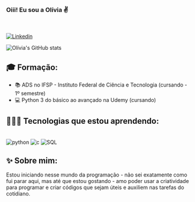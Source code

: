 
### Oiii! Eu sou a Olívia ✌️

<br/>

[![Linkedin](https://img.shields.io/badge/LinkedIn-0077B5?style=for-the-badge&logo=linkedin&logoColor=white)](https://www.linkedin.com/in/ol%C3%ADvia-helena-2026912a5/)

![Olívia's GitHub stats](https://github-readme-stats.vercel.app/api?username=OliviaHelena10&show_icons=true&theme=synthwave)

## 🎓 Formação:

* 📚 ADS no IFSP - Instituto Federal de Ciência e Tecnologia (cursando - 1º semestre)
* 💻 Python 3 do básico ao avançado  na Udemy (cursando)

## 👩🏻‍💻 Tecnologias que estou aprendendo:
<div style="display: inline_block"><br/>
  <img align="center" alt="python" src="https://img.shields.io/badge/Python-3776AB?style=for-the-badge&logo=python&logoColor=white">
  <img align="center" alt="c" src="https://img.shields.io/badge/C-00599C?style=for-the-badge&logo=c&logoColor=white" />
  <img align="center" alt="SQL" src="https://img.shields.io/badge/MySQL-005C84?style=for-the-badge&logo=mysql&logoColor=white" />

<br/>

## ✨ Sobre mim:

   Estou iniciando nesse mundo da programação - não sei exatamente como fui parar aqui, mas até que estou gostando - amo poder usar a criatividade para programar e criar códigos que sejam úteis e auxiliem nas tarefas do cotidiano.
